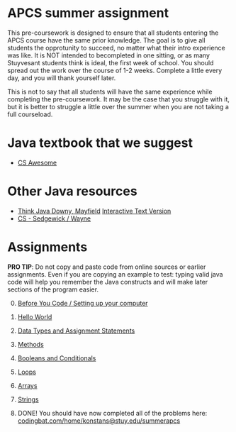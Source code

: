 # APCS summer assignment
This pre-coursework is designed to ensure that all students entering the APCS course have the same prior knowledge. The goal is to give all students the opprotunity to succeed, no matter what their intro experience was like. It is NOT intended to becompleted in one sitting, or as many Stuyvesant students think is ideal, the first week of school. You should spread out the work over the course of 1-2 weeks. Complete a little every day, and you will thank yourself later. 

This is not to say that all students will have the same experience while completing the pre-coursework. It may be the case that you struggle with it, but it is better to struggle a little over the summer when you are not taking a full courseload. 


# Java textbook that we suggest
* [CS Awesome](https://runestone.academy/ns/books/published/csawesome/index.html)

# Other Java resources
* [Think Java Downy, Mayfield](http://greenteapress.com/thinkjava6/html/index.html)
 [Interactive Text Version](https://books.trinket.io/thinkjava/)
* [CS - Sedgewick / Wayne](https://introcs.cs.princeton.edu/java/)

# Assignments
**PRO TIP**: Do not copy and paste code from online sources or earlier assignments. Even if you are copying an example to test: typing valid java code will help you remember the Java constructs and will make later sections of the program easier.

0. [Before You Code / Setting up your computer](https://github.com/konstantinnovation/SummerAssignmentAPCS/blob/main/00-BeforeYouCode.md)

1. [Hello World](https://github.com/konstantinnovation/SummerAssignmentAPCS/blob/main/01-HelloWorld.md)

2. [Data Types and Assignment Statements](https://github.com/konstantinnovation/SummerAssignmentAPCS/blob/main/02-DataTypesAndAssignments.md)

3. [Methods](https://github.com/konstantinnovation/SummerAssignmentAPCS/blob/main/03-Methods.md)

4. [Booleans and Conditionals](https://github.com/konstantinnovation/SummerAssignmentAPCS/blob/main/04-BooleansAndConditionals.md)

5. [Loops](https://github.com/konstantinnovation/SummerAssignmentAPCS/blob/main/05-Loops.md)

6. [Arrays](https://github.com/konstantinnovation/SummerAssignmentAPCS/blob/main/06-Arrays.md)

7. [Strings](https://github.com/konstantinnovation/SummerAssignmentAPCS/blob/main/07-Strings.md)

8. DONE! You should have now completed all of the problems here: [codingbat.com/home/konstans@stuy.edu/summerapcs](https://codingbat.com/home/konstans@stuy.edu/summerapcs)
